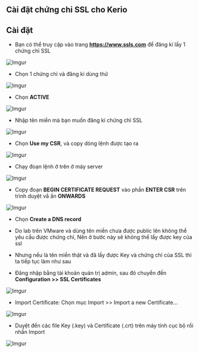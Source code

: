 ## Cài đặt chứng chỉ SSL cho Kerio
## Cài đặt
- Bạn có thể truy cập vào trang **https://www.ssls.com** để đăng kí lấy 1 chứng chỉ SSL

![Imgur](https://i.imgur.com/RdEFwvd.png)

- Chọn 1 chứng chỉ và đăng kí dùng thử

![Imgur](https://i.imgur.com/YnNh3rB.png)

- Chọn **ACTIVE**

![Imgur](https://i.imgur.com/fUnau8E.png)

- Nhập tên miền mà bạn muốn đăng kí chứng chỉ SSL

![Imgur](https://i.imgur.com/1D12H7R.png)


- Chọn **Use my CSR**, và copy dòng lệnh được tạo ra 

![Imgur](https://i.imgur.com/7gdZbNC.png)


- Chạy đoạn lệnh ở trên ở máy server

![Imgur](https://i.imgur.com/xpx2rnk.png)


- Copy đoạn **BEGIN CERTIFICATE REQUEST** vào phần **ENTER CSR** trên trình duyệt vầ ấn **ONWARDS**

![Imgur](https://i.imgur.com/AwXdjJ6.png)


- Chọn **Create a DNS record**

- Do lab trên VMware và dùng tên miền chưa được public lên không thể yêu cầu được chứng chỉ, Nên ở bước này sẽ không thể lấy được key của ssl

- Nhưng nếu là tên miền thật và đã lấy được Key và chứng chỉ của SSL thì ta tiếp tục làm như sau

- Đăng nhập bằng tài khoản quản trị admin, sau đó chuyển đến **Configuration >> SSL Certificates**

![Imgur](https://i.imgur.com/NHBzGtE.png)


- Import Certificate: Chọn mục Import >> Import a new Certificate…

![Imgur](https://i.imgur.com/1wcZJGo.png)


- Duyệt đến các file Key (.key) và Certificate (.crt) trên máy tính cục bộ rồi nhấn Import

![Imgur](https://i.imgur.com/1plgcv7.png)



